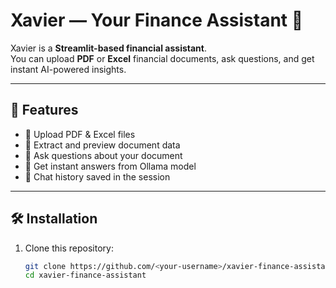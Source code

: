 # Xavier — Your Finance Assistant 🤖

Xavier is a **Streamlit-based financial assistant**.  
You can upload **PDF** or **Excel** financial documents, ask questions, and get instant AI-powered insights.

---

## 🚀 Features
- 📂 Upload PDF & Excel files
- 🔎 Extract and preview document data
- 💬 Ask questions about your document
- 🤖 Get instant answers from Ollama model
- 📝 Chat history saved in the session

---

## 🛠️ Installation

1. Clone this repository:
   ```bash
   git clone https://github.com/<your-username>/xavier-finance-assistant.git
   cd xavier-finance-assistant
